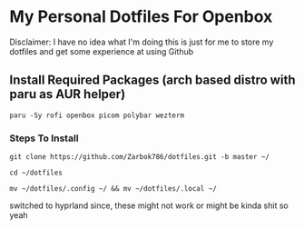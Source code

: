 # My Personal Dotfiles For Openbox
Disclaimer: I have no idea what I'm doing this is just for me to store my dotfiles and get some experience at using Github

## Install Required Packages (arch based distro with paru as AUR helper)
```
paru -Sy rofi openbox picom polybar wezterm
```

### Steps To Install
```
git clone https://github.com/Zarbok786/dotfiles.git -b master ~/
```
```
cd ~/dotfiles
```
```
mv ~/dotfiles/.config ~/ && mv ~/dotfiles/.local ~/
```
switched to hyprland since, these might not work or might be kinda shit so yeah
